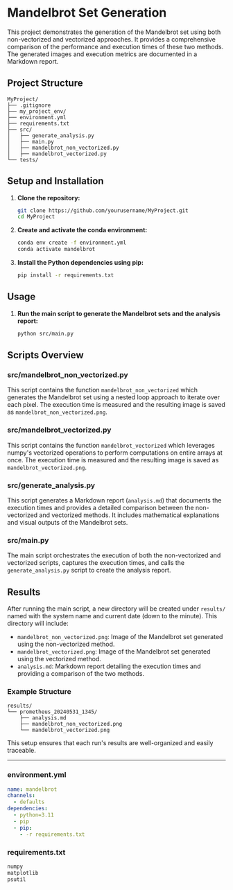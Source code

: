 # Mandelbrot Set Generation

This project demonstrates the generation of the Mandelbrot set using both non-vectorized and vectorized approaches. It provides a comprehensive comparison of the performance and execution times of these two methods. The generated images and execution metrics are documented in a Markdown report.

## Project Structure

```
MyProject/
├── .gitignore
├── my_project_env/
├── environment.yml
├── requirements.txt
├── src/
│   ├── generate_analysis.py
│   ├── main.py
│   ├── mandelbrot_non_vectorized.py
│   ├── mandelbrot_vectorized.py
└── tests/
```

## Setup and Installation

1. **Clone the repository:**
    ```sh
    git clone https://github.com/yourusername/MyProject.git
    cd MyProject
    ```

2. **Create and activate the conda environment:**
    ```sh
    conda env create -f environment.yml
    conda activate mandelbrot
    ```

3. **Install the Python dependencies using pip:**
    ```sh
    pip install -r requirements.txt
    ```

## Usage

1. **Run the main script to generate the Mandelbrot sets and the analysis report:**
    ```sh
    python src/main.py
    ```

## Scripts Overview

### src/mandelbrot_non_vectorized.py

This script contains the function `mandelbrot_non_vectorized` which generates the Mandelbrot set using a nested loop approach to iterate over each pixel. The execution time is measured and the resulting image is saved as `mandelbrot_non_vectorized.png`.

### src/mandelbrot_vectorized.py

This script contains the function `mandelbrot_vectorized` which leverages numpy's vectorized operations to perform computations on entire arrays at once. The execution time is measured and the resulting image is saved as `mandelbrot_vectorized.png`.

### src/generate_analysis.py

This script generates a Markdown report (`analysis.md`) that documents the execution times and provides a detailed comparison between the non-vectorized and vectorized methods. It includes mathematical explanations and visual outputs of the Mandelbrot sets.

### src/main.py

The main script orchestrates the execution of both the non-vectorized and vectorized scripts, captures the execution times, and calls the `generate_analysis.py` script to create the analysis report.

## Results

After running the main script, a new directory will be created under `results/` named with the system name and current date (down to the minute). This directory will include:

- `mandelbrot_non_vectorized.png`: Image of the Mandelbrot set generated using the non-vectorized method.
- `mandelbrot_vectorized.png`: Image of the Mandelbrot set generated using the vectorized method.
- `analysis.md`: Markdown report detailing the execution times and providing a comparison of the two methods.

### Example Structure

```
results/
└── prometheus_20240531_1345/
    ├── analysis.md
    ├── mandelbrot_non_vectorized.png
    └── mandelbrot_vectorized.png
```

This setup ensures that each run's results are well-organized and easily traceable.

---

### environment.yml

```yaml
name: mandelbrot
channels:
  - defaults
dependencies:
  - python=3.11
  - pip
  - pip:
    - -r requirements.txt
```

### requirements.txt

```txt
numpy
matplotlib
psutil
```
